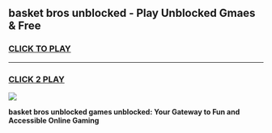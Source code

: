 
## basket bros unblocked - Play Unblocked Gmaes & Free
<h3>
<a href="https://news.freeplayer.one?title=basket_bros_unblocked&ref=16F">CLICK TO PLAY</a></h3>
<hr>

<h3>
<a href="https://news.freeplayer.one?title=basket_bros_unblocked&ref=16F">CLICK 2 PLAY</a>
  
</h3>

<a href="https://news.freeplayer.one?title=basket_bros_unblocked&ref=16F/"><img src="https://clearcache.store/games.png"></a>


**basket bros unblocked games unblocked: Your Gateway to Fun and Accessible Online Gaming**
